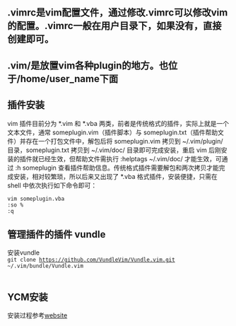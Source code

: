 ## .vimrc是vim配置文件，通过修改.vimrc可以修改vim的配置。.vimrc一般在用户目录下，如果没有，直接创建即可。
## .vim/是放置vim各种plugin的地方。也位于/home/user_name下面
## 插件安装
vim 插件目前分为 \*.vim 和 \*.vba 两类，前者是传统格式的插件，实际上就是一个文本文件，通常 someplugin.vim（插件脚本）与 someplugin.txt（插件帮助文件）并存在一个打包文件中，解包后将 someplugin.vim 拷贝到 ~/.vim/plugin/ 目录，someplugin.txt 拷贝到 ~/.vim/doc/ 目录即可完成安装，重启 vim 后刚安装的插件就已经生效，但帮助文件需执行 :helptags ~/.vim/doc/ 才能生效，可通过 :h someplugin 查看插件帮助信息。传统格式插件需要解包和两次拷贝才能完成安装，相对较繁琐，所以后来又出现了 \*.vba 格式插件，安装便捷，只需在 shell 中依次执行如下命令即可：

```
vim someplugin.vba
:so %
:q
```
## 管理插件的插件 vundle
安装vundle<br>
<code>git clone https://github.com/VundleVim/Vundle.vim.git ~/.vim/bundle/Vundle.vim</code>
<br>
<br>
## YCM安装
安装过程参考[website](https://github.com/Valloric/YouCompleteMe#ubuntu-linux-x64)
<br>
